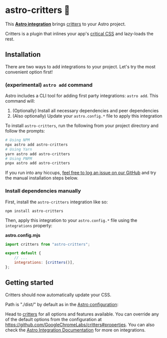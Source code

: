 # astro-critters 🦔

This **[Astro integration][astro-integration]** brings [critters][critters] to
your Astro project.

Critters is a plugin that inlines your app's [critical CSS] and lazy-loads the
rest.

## Installation

There are two ways to add integrations to your project. Let's try the most
convenient option first!

### (experimental) `astro add` command

Astro includes a CLI tool for adding first party integrations: `astro add`. This
command will:

1. (Optionally) Install all necessary dependencies and peer dependencies
2. (Also optionally) Update your `astro.config.*` file to apply this integration

To install `astro-critters`, run the following from your project directory and
follow the prompts:

```sh
# Using NPM
npx astro add astro-critters
# Using Yarn
yarn astro add astro-critters
# Using PNPM
pnpx astro add astro-critters
```

If you run into any hiccups,
[feel free to log an issue on our GitHub](https://github.com/withastro/astro/issues)
and try the manual installation steps below.

### Install dependencies manually

First, install the `astro-critters` integration like so:

```
npm install astro-critters
```

Then, apply this integration to your `astro.config.*` file using the
`integrations` property:

**astro.config.mjs**

```js
import critters from "astro-critters";

export default {
	// ...
	integrations: [critters()],
};
```

## Getting started

Critters should now automatically update your CSS.

Path is "./dist/" by default as in the [Astro
configuration][astro-configuration-outdir]:

Head to [critters](https://github.com/GoogleChromeLabs/critters) for all options
and features available. You can override any of the default options from the
configuration at https://github.com/GoogleChromeLabs/critters#properties. You
can also check the [Astro Integration Documentation][astro-integration] for more
on integrations.

[astro-integration]: https://docs.astro.build/en/guides/integrations-guide/
[astro-configuration-outdir]:
	https://docs.astro.build/en/reference/configuration-reference/#outdir
[astro-ui-frameworks]:
	https://docs.astro.build/en/core-concepts/framework-components/#using-framework-components
[critters]: https://github.com/GoogleChromeLabs/critters
[critical css]:
	https://www.smashingmagazine.com/2015/08/understanding-critical-css/
